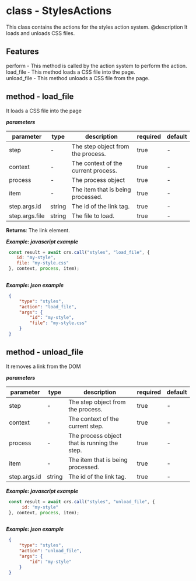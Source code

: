# class - StylesActionsThis class contains the actions for the styles action system. @description  It loads and unloads CSS files.    ## Features perform - This method is called by the action system to perform the action.   load_file - This method loads a CSS file into the page.   unload_file - This method unloads a CSS file from the page.  ## method - load_fileIt loads a CSS file into the page***parameters***|parameter|type|description|required|default||---------|----|-----------|--------|-------||step|-|The step object from the process.|true|-||context|-|The context of the current process.|true|-||process|-|The process object|true|-||item|-|The item that is being processed.|true|-||step.args.id|string|The id of the link tag.|true|-||step.args.file|string|The file to load.|true|-|**Returns**: The link element.  ***Example: javascript example***```js const result = await crs.call("styles", "load_file", {      id: "my-style",      file: "my-style.css"   }, context, process, item);    ```***Example: json example***```json {       "type": "styles",       "action": "load_file",       "args": {           "id": "my-style",           "file": "my-style.css"       }   }  ```## method - unload_fileIt removes a link from the DOM***parameters***|parameter|type|description|required|default||---------|----|-----------|--------|-------||step|-|The step object from the process.|true|-||context|-|The context of the current step.|true|-||process|-|The process object that is running the step.|true|-||item|-|The item that is being processed.|true|-||step.args.id|string|The id of the link tag.|true|-|***Example: javascript example***```js const result = await crs.call("styles", "unload_file", {        id: "my-style"   }, context, process, item);    ```***Example: json example***```json {       "type": "styles",       "action": "unload_file",       "args": {           "id": "my-style"       }   }  ```